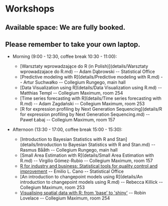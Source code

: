 # Workshops

## Available space: We are fully booked.

## Please remember to take your own laptop.

* Morning (9:00 - 12:30, coffee break 10:30 - 11:00):
    + [Warsztaty wprowadzające do R (in Polish)](details/Warsztaty wprowadzajace do R.md) -- Adam Dąbrowski -- Statistical Office
    + [Predictive modeling with R](details/Predictive modeling with R.md) -- Artur Suchwałko -- Collegium Rungego, main hall 
    + [Data Visualization using R](details/Data Visualization using R.md) -- Matthias Templ -- Collegium Maximum, room 254
    + [Time series forecasting with R](details/Time series forecasting with R.md) -- Adam Zagdański -- Collegium Maximum, room 253
    + [R for expression profiling by Next Generation Sequencing](details/R for expression profiling by Next Generation Sequencing.md) -- Paweł Łabaj -- Collegium Maximum, room 157

* Afternoon (13:30 - 17:00, coffee break 15:00 - 15:30):
    +  [Introduction to Bayesian Statistics with R and Stan](details/Introduction to Bayesian Statistics with R and Stan.md) -- Rasmus Bååth -- Collegium Rungego, main hall
    +  [Small Area Estimation with R](details/Small Area Estimation with R.md) -- Virgilio Gómez-Rubio -- Collegium Maximum, room 157
    +  [R for industry and business: Statistical tools for quality control and improvement](details/R%20for%20industry%20and%20business:%20Statistical%20tools%20for%20quality%20control%20and%20improvement.md) -- Emilio L. Cano -- Statistical Office
    +  [An introduction to changepoint models using R](details/An introduction to changepoint models using R.md) -- Rebecca Killick -- Collegium Maximum, room 253 
    +  [Visualising spatial data with R: from 'base' to 'shiny'](details/Visualising%20spatial%20data%20with%20R:%20from%20'base'%20to%20'shiny'.md) -- Robin Lovelace -- Collegium Maximum, room 254

